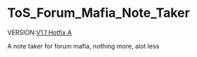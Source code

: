 ToS_Forum_Mafia_Note_Taker
==========================
VERSION:[V1.1 Hotfix A][1]

A note taker for forum mafia, nothing more, alot less

[1]: https://github.com/Coolway99/ToS_Forum_Mafia_Note_Taker/releases/tag/V1.1-Hotfix_A
